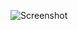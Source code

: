 ![Screenshot](https://raw.githubusercontent.com/Cryakl/Ultimate-RAT-Collection/refs/heads/main/WorminsRat/Wormins%20RAT%201.2/Screenshot.png)
